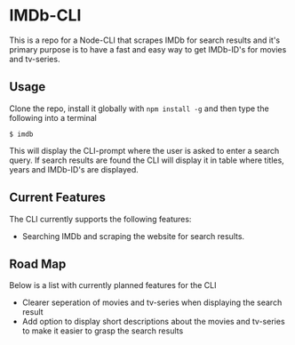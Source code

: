 # IMDb-CLI

This is a repo for a Node-CLI that scrapes IMDb for search results and it's primary purpose is to have a fast and easy way to get IMDb-ID's for movies and tv-series.

## Usage
Clone the repo, install it globally with `npm install -g` and then type the following into a terminal
```
$ imdb
```
This will display the CLI-prompt where the user is asked to enter a search query. If search results are found the CLI will display it in table where titles, years and IMDb-ID's are displayed. 

## Current Features
The CLI currently supports the following features:
* Searching IMDb and scraping the website for search results.

## Road Map
Below is a list with currently planned features for the CLI
* Clearer seperation of movies and tv-series when displaying the search result
* Add option to display short descriptions about the movies and tv-series to make it easier to grasp the search results